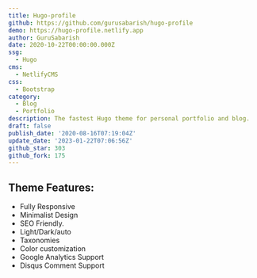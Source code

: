 ```yaml
---
title: Hugo-profile
github: https://github.com/gurusabarish/hugo-profile
demo: https://hugo-profile.netlify.app
author: GuruSabarish
date: 2020-10-22T00:00:00.000Z
ssg:
  - Hugo
cms:
  - NetlifyCMS
css:
  - Bootstrap
category:
  - Blog
  - Portfolio
description: The fastest Hugo theme for personal portfolio and blog.
draft: false
publish_date: '2020-08-16T07:19:04Z'
update_date: '2023-01-22T07:06:56Z'
github_star: 303
github_fork: 175
---
```

## Theme Features:
- Fully Responsive
- Minimalist Design
- SEO Friendly.
- Light/Dark/auto
- Taxonomies
- Color customization
- Google Analytics Support
- Disqus Comment Support
